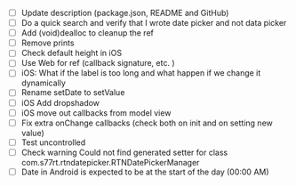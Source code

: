 -   [ ] Update description (package.json, README and GitHub)
-   [ ] Do a quick search and verify that I wrote date picker and not data picker
-   [ ] Add (void)dealloc to cleanup the ref
-   [ ] Remove prints
-   [ ] Check default height in iOS
-   [ ] Use Web for ref (callback signature, etc. )
-   [ ] iOS: What if the label is too long and what happen if we change it dynamically
-   [ ] Rename setDate to setValue
-   [ ] iOS Add dropshadow
-   [ ] iOS move out callbacks from model view
-   [ ] Fix extra onChange callbacks (check both on init and on setting new value)
-   [ ] Test uncontrolled
-   [ ] Check warning Could not find generated setter for class com.s77rt.rtndatepicker.RTNDatePickerManager
-   [ ] Date in Android is expected to be at the start of the day (00:00 AM)
